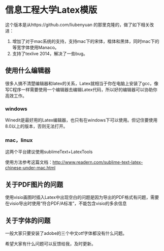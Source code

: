 # 信息工程大学Latex模版

这个版本是从https://github.com/liubenyuan 的那里克隆的，做了如下相关改进：

1. 增加了对于mac系统的支持，支持mac下的宋体，楷体和黑体，同时mac下的等宽字体使用Manaco。
3. 支持了texlive 2014，解决了一些bug。


## 使用什么编辑器
很多人搞不清楚编辑器和latex的关系，Latex就相当于你在电脑上安装了gcc，像写C程序一样需要使用一个编辑器去编辑Latex代码，所以好的编辑器可以协助你高效工作。

### windows
Winedit是最好用的Latex编辑器，也只有在windows下可以使用。但记住要使用8.0以上的版本，否则无法打开。

### mac，linux

这两个平台建议使用sublimeText+LatexTools

使用方法参考这篇文档：http://www.readern.com/sublime-text-latex-chinese-under-mac.html


## 关于PDF图片的问题
使用visio画图时插入Latex中出现空白的问题是因为导出的PDF格式有问题，需要在visio导出时使用“符合PDF/A标准”，不能包含visio的多余信息

## 关于字体的问题

一般大家只要安装了adobe的三个中文otf字体都没有什么问题。

希望大家有什么问题可以反馈给我，及时更新。

